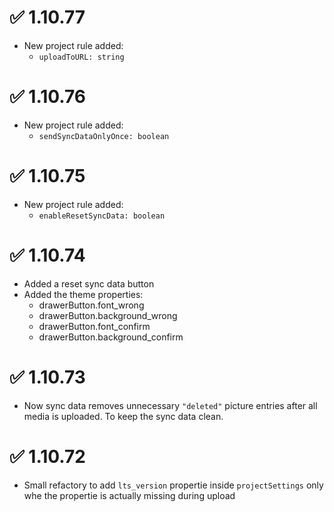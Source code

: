# ✅ 1.10.77

- New project rule added:
  - `uploadToURL: string`


# ✅ 1.10.76

- New project rule added:
  - `sendSyncDataOnlyOnce: boolean`


# ✅ 1.10.75

- New project rule added:
  - `enableResetSyncData: boolean`


# ✅ 1.10.74

- Added a reset sync data button
- Added the theme properties:
  - drawerButton.font_wrong
  - drawerButton.background_wrong
  - drawerButton.font_confirm
  - drawerButton.background_confirm


# ✅ 1.10.73

- Now sync data removes unnecessary `"deleted"` picture entries after all media is uploaded. To keep the sync data clean.


# ✅ 1.10.72

- Small refactory to add `lts_version` propertie inside `projectSettings` only whe the propertie is actually missing during upload